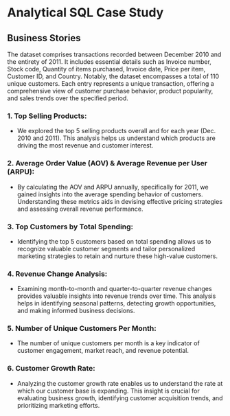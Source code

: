 # Analytical SQL Case Study

## Business Stories

The dataset comprises transactions recorded between December 2010 and the entirety of 2011. It includes essential details such as Invoice number, Stock code, Quantity of items purchased, Invoice date, Price per item, Customer ID, and Country. Notably, the dataset encompasses a total of 110 unique customers. Each entry represents a unique transaction, offering a comprehensive view of customer purchase behavior, product popularity, and sales trends over the specified period.

### 1. Top Selling Products:
- We explored the top 5 selling products overall and for each year (Dec. 2010 and 2011). This analysis helps us understand which products are driving the most revenue and customer interest.

### 2. Average Order Value (AOV) & Average Revenue per User (ARPU):
- By calculating the AOV and ARPU annually, specifically for 2011, we gained insights into the average spending behavior of customers. Understanding these metrics aids in devising effective pricing strategies and assessing overall revenue performance.

### 3. Top Customers by Total Spending:
- Identifying the top 5 customers based on total spending allows us to recognize valuable customer segments and tailor personalized marketing strategies to retain and nurture these high-value customers.

### 4. Revenue Change Analysis:
- Examining month-to-month and quarter-to-quarter revenue changes provides valuable insights into revenue trends over time. This analysis helps in identifying seasonal patterns, detecting growth opportunities, and making informed business decisions.

### 5. Number of Unique Customers Per Month:
- The number of unique customers per month is a key indicator of customer engagement, market reach, and revenue potential.

### 6. Customer Growth Rate:
- Analyzing the customer growth rate enables us to understand the rate at which our customer base is expanding. This insight is crucial for evaluating business growth, identifying customer acquisition trends, and prioritizing marketing efforts.
